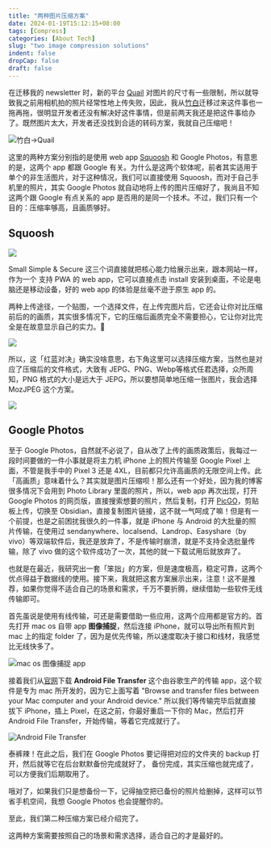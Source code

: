 ```yaml
---
title: "两种图片压缩方案"
date: 2024-01-19T15:12:15+08:00
tags: [Compress]
categories: [About Tech]
slug: "two image compression solutions"
indent: false
dropCap: false
draft: false
---
```


在迁移我的 newsletter 时，新的平台 [Quail](https://quail.ink/qianlu) 对图片的尺寸有一些限制，所以就导致我之前用相机拍的照片经常性地上传失败，因此，我从[竹白](https://zhubai.love)迁移过来这件事也一拖再拖，很明显开发者还没有解决好这件事情，但是前两天我还是把这件事给办了。既然图片太大，开发者还没找到合适的转码方案，我就自己压缩吧！

![](https://dawnblog-1300625500.cos.ap-guangzhou.myqcloud.com/images/202401181629084.png "竹白→Quail")

这里的两种方案分别指的是使用 web app [Squoosh](https://squoosh.app/) 和 Google Photos，有意思的是，这两个 app 都跟 Google 有关。为什么是这两个软体呢，前者其实适用于单个的非生活图片，对于这种情况，我们可以直接使用 Squoosh，而对于自己手机里的照片，其实 Google Photos 就自动地将上传的图片压缩好了，我尚且不知这两个跟 Google 有点关系的 app 是否用的是同一个技术。不过，我们只有一个目的：压缩率够高，且画质够好。

## Squoosh

![](https://dawnblog-1300625500.cos.ap-guangzhou.myqcloud.com/images/202401181655013.png)

Small Simple & Secure 这三个词直接就把核心能力给展示出来，跟本网站一样，作为一个 支持 PWA 的 web app，它可以直接点击 install 安装到桌面，不论是电脑还是移动设备，好的 web app 的体验是丝毫不逊于原生 app 的。

两种上传途径，一个贴图，一个选择文件，在上传完图片后，它还会让你对比压缩前后的的画质，其实很多情况下，它的压缩后画质完全不需要担心，它让你对比完全是在故意显示自己的实力。🚀

![](https://dawnblog-1300625500.cos.ap-guangzhou.myqcloud.com/images/202401181715983.jpg)

所以，这「红蓝对决」确实没啥意思，右下角这里可以选择压缩方案，当然也是对应了压缩后的文件格式，大致有 JEPG、PNG、Webp等格式任君选择，众所周知，PNG 格式的大小是远大于 JEPG，所以要想简单地压缩一张图片，我会选择 MozJPEG 这个方案。

![](https://dawnblog-1300625500.cos.ap-guangzhou.myqcloud.com/images/202401181720214.png)

## Google Photos

至于 Google Photos，自然就不必说了，自从改了上传的画质政策后，我每过一段时间要做的一件小事就是将主力机 iPhone 上的照片传输至 Google Pixel 上面，不管是我手中的 Pixel 3 还是 4XL，目前都只允许高画质的无限空间上传。此「高画质」意味着什么？其实就是图片压缩呗！那么还有一个好处，因为我的博客很多情况下会用到 Photo Library 里面的照片，所以，web app 再次出现，打开 Google Photos 的网页版，直接搜索想要的照片，然后复制，打开 [PicGO](https://picgo.github.io/PicGo-Doc/en/guide/)，剪贴板上传，切换至 Obsidian，直接复制图片链接，这不就一气呵成了嘛！但是有一个前提，也是之前困扰我很久的一件事，就是 iPhone 与 Android 的大批量的照片传输，在使用过 sendanywhere、localsend、Landrop、Easyshare（by vivo）等双端软件后，我还是放弃了，不是传输时崩溃，就是不支持全选批量传输，除了 vivo 做的这个软件成功了一次，其他的就一下载试用后就放弃了。

也就是在最近，我研究出一套「笨拙」的方案，但是速度极高，稳定可靠，这两个优点得益于数据线的使用。接下来，我就把这套方案展示出来，注意！这不是推荐，如果你觉得不适合自己的场景和需求，千万不要折腾，继续借助一些软件无线传输即可。

首先虽说是使用有线传输，可还是需要借助一些应用，这两个应用都是官方的。首先打开 mac os 自带 app **图像捕捉**，然后连接 iPhone，就可以导出所有照片到 mac 上的指定 folder 了，因为是优先传输，所以速度取决于接口和线材，我感觉比无线快多了。

![](https://dawnblog-1300625500.cos.ap-guangzhou.myqcloud.com/images/202401191245746.png "mac os 图像捕捉 app")

接着我们从[官网](https://www.android.com/filetransfer/)下载 **Android File Transfer** 这个由谷歌生产的传输 app，这个软件是专为 mac 所开发的，因为它上面写着 "Browse and transfer files between your Mac computer and your Android device." 所以我们等传输完毕后就直接拔下 iPhone，插上 Pixel，在这之前，你最好重启一下你的 Mac，然后打开 Android File Transfer，开始传输，等着它完成就行了。

![](https://dawnblog-1300625500.cos.ap-guangzhou.myqcloud.com/images/202401191246866.png "Android File Transfer")

泰裤辣！在此之后，我们在 Google Photos 要记得把对应的文件夹的 backup 打开，然后就等它在后台默默备份完成就好了， 备份完成，其实压缩也就完成了，可以方便我们后期取用了。

哦对了，如果我们只是想备份一下，记得抽空把已备份的照片给删掉，这样可以节省手机空间，我想 Google Photos 也会提醒你的。

至此，我们第二种压缩方案已经介绍完了。

这两种方案需要按照自己的场景和需求选择，适合自己的才是最好的。

